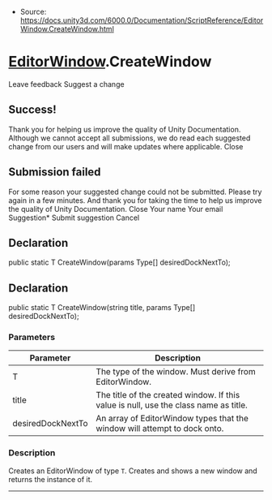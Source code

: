* Source: https://docs.unity3d.com/6000.0/Documentation/ScriptReference/EditorWindow.CreateWindow.html

#  [EditorWindow](https://docs.unity3d.com/6000.0/Documentation/ScriptReference/EditorWindow.html).CreateWindow
Leave feedback
Suggest a change
## Success!
Thank you for helping us improve the quality of Unity Documentation. Although we cannot accept all submissions, we do read each suggested change from our users and will make updates where applicable.
Close
## Submission failed
For some reason your suggested change could not be submitted. Please <a>try again</a> in a few minutes. And thank you for taking the time to help us improve the quality of Unity Documentation.
Close
Your name Your email Suggestion* Submit suggestion
Cancel
## Declaration
public static T CreateWindow(params Type[] desiredDockNextTo); 
## Declaration
public static T CreateWindow(string title, params Type[] desiredDockNextTo); 
### Parameters
Parameter | Description  
---|---  
T | The type of the window. Must derive from EditorWindow.  
title | The title of the created window. If this value is null, use the class name as title.  
desiredDockNextTo | An array of EditorWindow types that the window will attempt to dock onto.  
### Description
Creates an EditorWindow of type `T`.
Creates and shows a new window and returns the instance of it.
* * *
